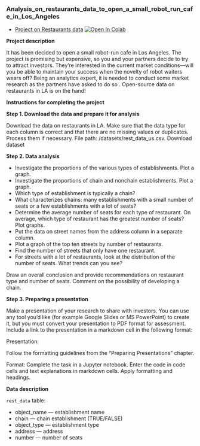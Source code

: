 ### Analysis_on_restaurants_data_to_open_a_small_robot_run_cafe_in_Los_Angeles

  * [Project on Restaurants data](https://github.com/Saumik-Barua/DA_Bio_Projects/blob/main/Restaurants_data_to_open_a_small_robot_run_cafe/Analysis_on_restaurants_data_to_open_a_small_robot_run_cafe_in_Los_Angeles.ipynb)
  [![Open In Colab](https://colab.research.google.com/assets/colab-badge.svg)](https://colab.research.google.com/drive/1C0ZBuhbFkPaDw1v9T7mdcZeJWMJ1dPUV?usp=sharing)

**Project description**

It has been decided to open a small robot-run cafe in Los Angeles. The project is promising but expensive, so you and your partners decide to try to attract investors. They’re interested in the current market conditions—will you be able to maintain your success when the novelty of robot waiters wears off?
Being an analytics expert, it is needed to conduct some market research as the partners have asked to do so . Open-source data on restaurants in LA is on the hand!

**Instructions for completing the project**

**Step 1. Download the data and prepare it for analysis**

Download the data on restaurants in LA. Make sure that the data type for each column is correct and that there are no missing values or duplicates. Process them if necessary.
File path: /datasets/rest_data_us.csv. Download dataset

**Step 2. Data analysis**

- Investigate the proportions of the various types of establishments. Plot a graph.
- Investigate the proportions of chain and nonchain establishments. Plot a graph.
- Which type of establishment is typically a chain?
- What characterizes chains: many establishments with a small number of seats or a few establishments with a lot of seats?
- Determine the average number of seats for each type of restaurant. On average, which type of restaurant has the greatest number of seats? Plot graphs.
- Put the data on street names from the address column in a separate column.
- Plot a graph of the top ten streets by number of restaurants.
- Find the number of streets that only have one restaurant.
- For streets with a lot of restaurants, look at the distribution of the number of seats. What trends can you see?

Draw an overall conclusion and provide recommendations on restaurant type and number of seats. Comment on the possibility of developing a chain.

**Step 3. Preparing a presentation**

Make a presentation of your research to share with investors. You can use any tool you’d like (for example Google Slides or MS PowerPoint) to create it, but you must convert your presentation to PDF format for assessment. Include a link to the presentation in a markdown cell in the following format:

Presentation: <link to cloud storage> 

Follow the formatting guidelines from the “Preparing Presentations” chapter.

Format: Complete the task in a Jupyter notebook. Enter the code in code cells and text explanations in markdown cells. Apply formatting and headings.

**Data description**

``rest_data`` table:
- object_name — establishment name
- chain — chain establishment (TRUE/FALSE)
- object_type — establishment type
- address — address
- number — number of seats
    
